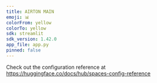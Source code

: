 ```yaml
---
title: AIRTON MAIN
emoji: 📊
colorFrom: yellow
colorTo: yellow
sdk: streamlit
sdk_version: 1.42.0
app_file: app.py
pinned: false
---
```


Check out the configuration reference at https://huggingface.co/docs/hub/spaces-config-reference
